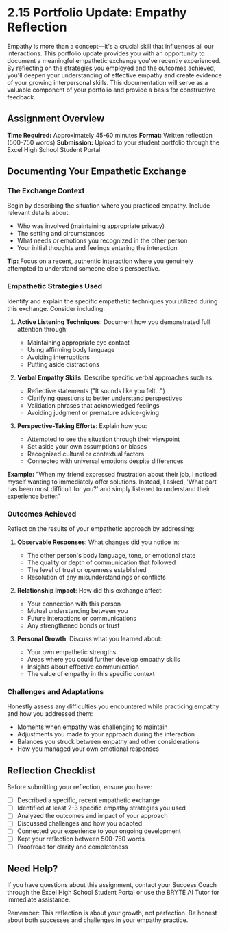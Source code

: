 # 2.15 Portfolio Update: Empathy Reflection

Empathy is more than a concept—it's a crucial skill that influences all our interactions. This portfolio update provides you with an opportunity to document a meaningful empathetic exchange you've recently experienced. By reflecting on the strategies you employed and the outcomes achieved, you'll deepen your understanding of effective empathy and create evidence of your growing interpersonal skills. This documentation will serve as a valuable component of your portfolio and provide a basis for constructive feedback.

## Assignment Overview
**Time Required:** Approximately 45-60 minutes
**Format:** Written reflection (500-750 words)
**Submission:** Upload to your student portfolio through the Excel High School Student Portal

## Documenting Your Empathetic Exchange

### The Exchange Context
Begin by describing the situation where you practiced empathy. Include relevant details about:
- Who was involved (maintaining appropriate privacy)
- The setting and circumstances
- What needs or emotions you recognized in the other person
- Your initial thoughts and feelings entering the interaction

**Tip:** Focus on a recent, authentic interaction where you genuinely attempted to understand someone else's perspective.

### Empathetic Strategies Used
Identify and explain the specific empathetic techniques you utilized during this exchange. Consider including:

1. **Active Listening Techniques**: Document how you demonstrated full attention through:
   - Maintaining appropriate eye contact
   - Using affirming body language
   - Avoiding interruptions
   - Putting aside distractions

2. **Verbal Empathy Skills**: Describe specific verbal approaches such as:
   - Reflective statements ("It sounds like you felt...")
   - Clarifying questions to better understand perspectives
   - Validation phrases that acknowledged feelings
   - Avoiding judgment or premature advice-giving

3. **Perspective-Taking Efforts**: Explain how you:
   - Attempted to see the situation through their viewpoint
   - Set aside your own assumptions or biases
   - Recognized cultural or contextual factors
   - Connected with universal emotions despite differences

**Example:** "When my friend expressed frustration about their job, I noticed myself wanting to immediately offer solutions. Instead, I asked, 'What part has been most difficult for you?' and simply listened to understand their experience better."

### Outcomes Achieved
Reflect on the results of your empathetic approach by addressing:

1. **Observable Responses**: What changes did you notice in:
   - The other person's body language, tone, or emotional state
   - The quality or depth of communication that followed
   - The level of trust or openness established
   - Resolution of any misunderstandings or conflicts

2. **Relationship Impact**: How did this exchange affect:
   - Your connection with this person
   - Mutual understanding between you
   - Future interactions or communications
   - Any strengthened bonds or trust

3. **Personal Growth**: Discuss what you learned about:
   - Your own empathetic strengths
   - Areas where you could further develop empathy skills
   - Insights about effective communication
   - The value of empathy in this specific context

### Challenges and Adaptations
Honestly assess any difficulties you encountered while practicing empathy and how you addressed them:
- Moments when empathy was challenging to maintain
- Adjustments you made to your approach during the interaction
- Balances you struck between empathy and other considerations
- How you managed your own emotional responses

## Reflection Checklist
Before submitting your reflection, ensure you have:
- [ ] Described a specific, recent empathetic exchange
- [ ] Identified at least 2-3 specific empathy strategies you used
- [ ] Analyzed the outcomes and impact of your approach
- [ ] Discussed challenges and how you adapted
- [ ] Connected your experience to your ongoing development
- [ ] Kept your reflection between 500-750 words
- [ ] Proofread for clarity and completeness

## Need Help?
If you have questions about this assignment, contact your Success Coach through the Excel High School Student Portal or use the BRYTE AI Tutor for immediate assistance.

Remember: This reflection is about your growth, not perfection. Be honest about both successes and challenges in your empathy practice.
